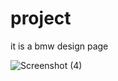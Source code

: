 # project
it is a bmw design page

![Screenshot (4)](https://github.com/user-attachments/assets/38118daa-e799-434d-8c96-e65fdba5c1d3)
